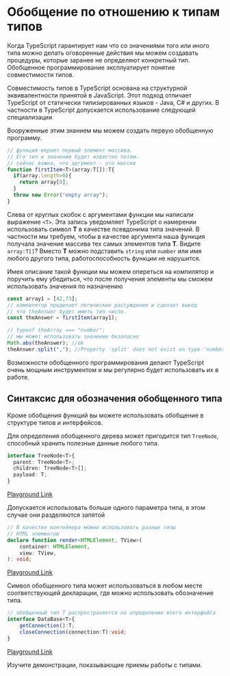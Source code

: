 # Обобщение по отношению к типам типов

Когда TypeScript гарантирует нам что со значениями того или иного типа можно делать оговоренные действия мы можем создавать процедуры, которые заранее не определяют конкретный тип. Обобщенное программирование эксплуатирует понятие совместимости типов.

Совместимость типов в TypeScript основана на структурной эквивалентности принятой в JavaScript. Этот подход отличает TypeScript от статически типизированных языков - Java, C# и других. В частности в TypeScript допускается использование следующей специализации

Вооруженные этим знанием мы можем создать первую обобщенную программу.

```typescript
// функция вернет первый элемент массива. 
// Его тип и значение будет известно потом. 
// сейчас важно, что аргумент - это массив
function firstItem<T>(array:T[]):T{
  if(array.length>0){
    return array[0];
  }
  throw new Error("empty array");
}
```

Слева от круглых скобок с аргументами функции мы написали выражение `<T>`. Эта запись уведомляет TypeScript о намерении использовать символ **T** в качестве псевдонима типа значений. В частности мы требуем, чтобы в качестве аргумента наша функция получала значение массива тех самых элементов типа **T**. Видите `array:T[]`? Вместо **T** можно подставить `string` или `number` или имя любого другого типа, работоспособность функции не нарушится.

Имея описание такой функции мы можем опереться на компилятор и поручить ему убедиться, что после получения элементы мы сможем использовать значения по назначению

```typescript
const array1 = [42,73];
// компилятор проделает логические рассуждения и сделает вывод
// что theAnswer будет иметь тип число.
const theAnswer = firstItem(array1);

// typeof theArray === "number";
// мы может использовать значение безопасно
Math.abs(theAnswer); //ok
theAnswer.split(","); //Property 'split' does not exist on type 'number'.(2339)

```

Возможности обобщенного программирования делают TypeScript очень мощным инструментом и мы регулярно  будет использовать их в работе.

## Синтаксис для обозначения обобщенного типа

Кроме обобщения функций вы можете использовать обобщение в структуре типов и интерфейсов.

Для определения обобщенного дерева может пригодится тип `TreeNode`, способный хранить полезные данные любого типа.

```typescript
interface TreeNode<T>{
  parent: TreeNode<T>;
  children: TreeNode<T>[];
  payload: T;
}
```

[Playground Link](https://www.typescriptlang.org/play?ssl=5&ssc=2&pln=1&pc=1#code/JYOwLgpgTgZghgYwgAgCpQhAcgewCYQA8qAfAN4CwAUMsgA5wbgBcaG2+RpA3NbQgAtgAGzxNW6TLgLESAbQC6vGvTgBPYTjh4JygL5A)

Допускается использовать больше одного параметра типа, в этом случае они разделяются запятой

```ts
// В качестве контейнера можно использовать разные типы
// HTML элементов
declare function render<HTMLElement, TView>(
    container: HTMLElement,
    view: TView,
): void;
```

[Playground Link](https://www.typescriptlang.org/play?jsx=0#code/CYUwxgNghgTiAEAzArgOzAFwJYHtXzlVBgB4AVACTIFkAZAUQhAFsRUMAaeMgNSxADuAPgAUAWABQ8afDB4MULKhAwAXNyp1GLNp0kz4AN34D1vEx0kBKdYZxZgAbiA)

Символ обобщенного типа может использоваться в любом месте соответствующей декларации, где можно использовать обозначение типа.

```ts
// обобщенный тип T распространяется на определение всего интерфейса
interface DataBase<T>{
    getConnection():T;
    closeConnection(connection:T):void;
}
```

[Playground Link](https://www.typescriptlang.org/play?jsx=0#code/JYOwLgpgTgZghgYwgAgCJzHAQnAzhAHgBUA+AbwFgAoZW5AcwjAGEB7EECBMYdgCgCUALiIBuanWQIANq3xsOXHvwTtO3XiBHCAbq2AATcVQC+QA)

Изучите демонстрации, показывающие приемы работы с типами.
